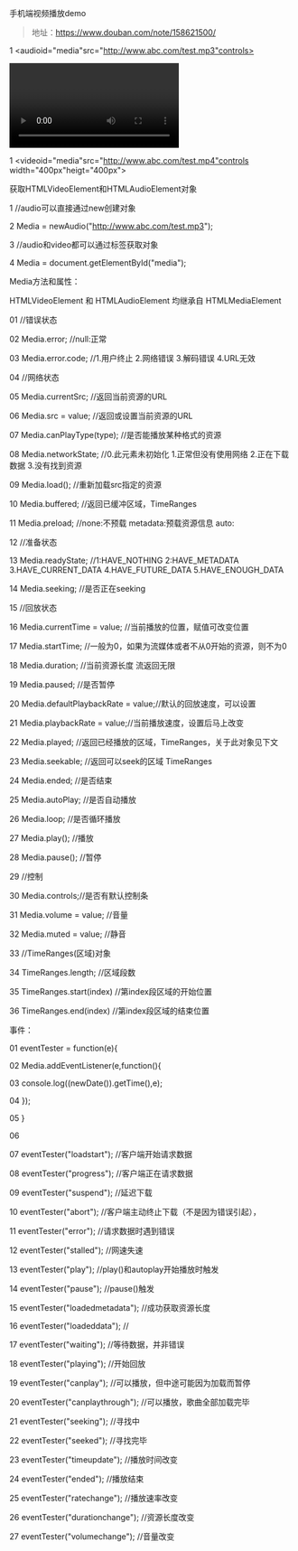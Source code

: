 手机端视频播放demo
>地址：https://www.douban.com/note/158621500/

<audio> 标签属性：src：音乐的URLpreload：预加载autoplay：自动播放loop：循环播放controls：浏览器自带的控制条 

1 <audioid="media"src="http://www.abc.com/test.mp3"controls></audio> 

<video> 标签属性：src：视频的URLposter：视频封面，没有播放时显示的图片preload：预加载autoplay：自动播放loop：循环播放controls：浏览器自带的控制条width：视频宽度height：视频高度 

1 <videoid="media"src="http://www.abc.com/test.mp4"controls width="400px"heigt="400px"></video> 

获取HTMLVideoElement和HTMLAudioElement对象 

1 //audio可以直接通过new创建对象 

2 Media = newAudio("http://www.abc.com/test.mp3");  

3 //audio和video都可以通过标签获取对象 

4 Media = document.getElementById("media"); 

Media方法和属性： 

HTMLVideoElement 和 HTMLAudioElement 均继承自 HTMLMediaElement

01 //错误状态 

02 Media.error; //null:正常 

03 Media.error.code; //1.用户终止 2.网络错误 3.解码错误 4.URL无效 

04 //网络状态 

05 Media.currentSrc; //返回当前资源的URL 

06 Media.src = value; //返回或设置当前资源的URL 

07 Media.canPlayType(type); //是否能播放某种格式的资源 

08 Media.networkState; //0.此元素未初始化  1.正常但没有使用网络  2.正在下载数据  3.没有找到资源 

09 Media.load(); //重新加载src指定的资源 

10 Media.buffered; //返回已缓冲区域，TimeRanges 

11 Media.preload; //none:不预载 metadata:预载资源信息 auto: 

12 //准备状态 

13 Media.readyState;   //1:HAVE_NOTHING 2:HAVE_METADATA 3.HAVE_CURRENT_DATA 4.HAVE_FUTURE_DATA 5.HAVE_ENOUGH_DATA 

14 Media.seeking; //是否正在seeking 

15 //回放状态 

16 Media.currentTime = value; //当前播放的位置，赋值可改变位置 

17 Media.startTime; //一般为0，如果为流媒体或者不从0开始的资源，则不为0 

18 Media.duration; //当前资源长度 流返回无限 

19 Media.paused; //是否暂停 

20 Media.defaultPlaybackRate = value;//默认的回放速度，可以设置 

21 Media.playbackRate = value;//当前播放速度，设置后马上改变 

22 Media.played; //返回已经播放的区域，TimeRanges，关于此对象见下文 

23 Media.seekable; //返回可以seek的区域 TimeRanges 

24 Media.ended;    //是否结束 

25 Media.autoPlay; //是否自动播放 

26 Media.loop; //是否循环播放 

27 Media.play();   //播放 

28 Media.pause();  //暂停 

29 //控制 

30 Media.controls;//是否有默认控制条 

31 Media.volume = value; //音量 

32 Media.muted = value; //静音 

33 //TimeRanges(区域)对象 

34 TimeRanges.length; //区域段数 

35 TimeRanges.start(index) //第index段区域的开始位置 

36 TimeRanges.end(index) //第index段区域的结束位置 

事件： 

01 eventTester = function(e){  

02         Media.addEventListener(e,function(){  

03             console.log((newDate()).getTime(),e);  

04         });  

05     }  

06    

07     eventTester("loadstart");   //客户端开始请求数据 

08     eventTester("progress");    //客户端正在请求数据 

09     eventTester("suspend");     //延迟下载 

10     eventTester("abort");       //客户端主动终止下载（不是因为错误引起）， 

11     eventTester("error");       //请求数据时遇到错误 

12     eventTester("stalled");     //网速失速 

13     eventTester("play");        //play()和autoplay开始播放时触发 

14     eventTester("pause");       //pause()触发 

15     eventTester("loadedmetadata");  //成功获取资源长度 

16     eventTester("loadeddata");  // 

17     eventTester("waiting");     //等待数据，并非错误 

18     eventTester("playing");     //开始回放 

19     eventTester("canplay");     //可以播放，但中途可能因为加载而暂停 

20     eventTester("canplaythrough"); //可以播放，歌曲全部加载完毕 

21     eventTester("seeking");     //寻找中 

22     eventTester("seeked");      //寻找完毕 

23     eventTester("timeupdate");  //播放时间改变 

24     eventTester("ended");       //播放结束 

25     eventTester("ratechange");  //播放速率改变 

26     eventTester("durationchange");  //资源长度改变 

27     eventTester("volumechange");    //音量改变
